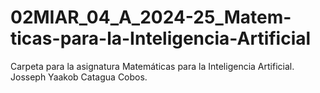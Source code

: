 # 02MIAR_04_A_2024-25_Matem-ticas-para-la-Inteligencia-Artificial
Carpeta para la asignatura Matemáticas para la Inteligencia Artificial. Josseph Yaakob Catagua Cobos.
